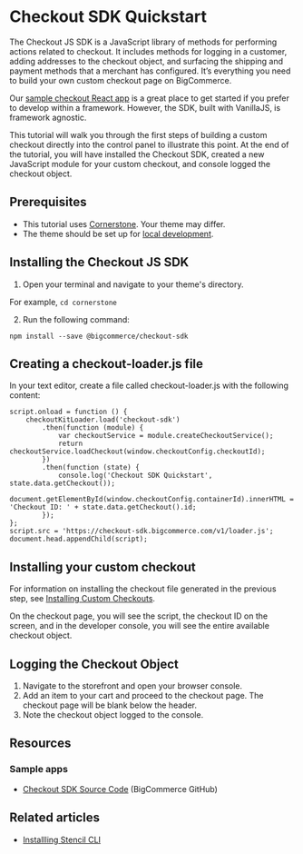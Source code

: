 # Checkout SDK Quickstart

 

The Checkout JS SDK is a JavaScript library of methods for performing actions related to checkout. It includes methods for logging in a customer, adding addresses to the checkout object, and surfacing the shipping and payment methods that a merchant has configured. It’s everything you need to build your own custom checkout page on BigCommerce.

Our [sample checkout React app](https://github.com/bigcommerce/checkout-js) is a great place to get started if you prefer to develop within a framework. However, the SDK, built with VanillaJS, is framework agnostic.



This tutorial will walk you through the first steps of building a custom checkout directly into the control panel to illustrate this point. At the end of the tutorial, you will have installed the Checkout SDK, created a new JavaScript module for your custom checkout, and console logged the checkout object.



## Prerequisites
* This tutorial uses [Cornerstone](https://github.com/bigcommerce/cornerstone). Your theme may differ.
* The theme should be set up for [local development](/stencil-docs/getting-started/installing-stencil).

## Installing the Checkout JS SDK

1. Open your terminal and navigate to your theme's directory.

For example, `cd cornerstone`

2. Run the following command:

`npm install --save @bigcommerce/checkout-sdk`

## Creating a checkout-loader.js file

In your text editor, create a file called checkout-loader.js with the following content:

```var script = document.createElement('script');
script.onload = function () {
    checkoutKitLoader.load('checkout-sdk')
        .then(function (module) {
            var checkoutService = module.createCheckoutService();
            return checkoutService.loadCheckout(window.checkoutConfig.checkoutId);
        })
        .then(function (state) {
            console.log('Checkout SDK Quickstart', state.data.getCheckout());
            document.getElementById(window.checkoutConfig.containerId).innerHTML = 'Checkout ID: ' + state.data.getCheckout().id;
        });
};
script.src = 'https://checkout-sdk.bigcommerce.com/v1/loader.js';
document.head.appendChild(script);
```

## Installing your custom checkout
For information on installing the checkout file generated in the previous step, see [Installing Custom Checkouts](/stencil-docs/customizing-checkout/installing-custom-checkouts#prerequisites). 

On the checkout page, you will see the script, the checkout ID on the screen, and in the developer console, you will see the entire available checkout object.

## Logging the Checkout Object

1. Navigate to the storefront and open your browser console.
2. Add an item to your cart and proceed to the checkout page. The checkout page will be blank below the header.
3. Note the checkout object logged to the console.


## Resources

### Sample apps
* [Checkout SDK Source Code](https://github.com/bigcommerce/checkout-sdk-js) (BigCommerce GitHub)

## Related articles
* [Installling Stencil CLI](/stencil-docs/getting-started/installing-stencil)
